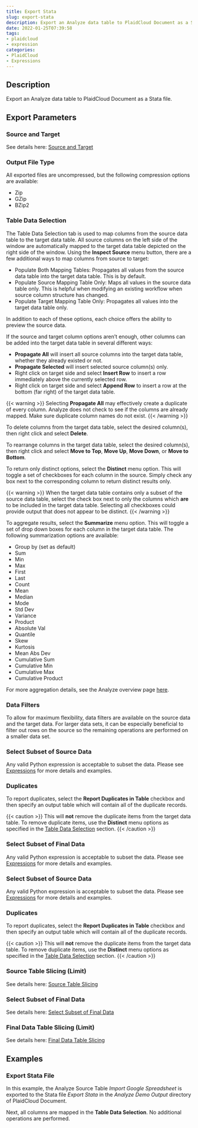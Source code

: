 ```yaml
---
title: Export Stata
slug: export-stata
description: Export an Analyze data table to PlaidCloud Document as a Stata file
date: 2022-01-25T07:39:58
tags:
- plaidcloud
- expression
categories:
- PlaidCloud
- Expressions
---
```



## Description


Export an Analyze data table to PlaidCloud Document as a Stata file.



## Export Parameters


### Source and Target


See details here: [Source and Target](https://plaidcloud.com/docs/plaidcloud/workflows/transforms/common_features#source-and-target)



### Output File Type


All exported files are uncompressed, but the following compression options are available:


* Zip
* GZip
* BZip2


### Table Data Selection


The Table Data Selection tab is used to map columns from the source data table to the target data table. All source columns on the left side of the window are automatically mapped to the target data table depicted on the right side of the window. Using the **Inspect Source** menu button, there are a few additional ways to map columns from source to target:


* Populate Both Mapping Tables: Propagates all values from the source data table into the target data table. This is by default.
* Populate Source Mapping Table Only: Maps all values in the source data table only. This is helpful when modifying an existing workflow when source column structure has changed.
* Populate Target Mapping Table Only: Propagates all values into the target data table only.

In addition to each of these options, each choice offers the ability to preview the source data.


If the source and target column options aren’t enough, other columns can be added into the target data table in several different ways:


* **Propagate All** will insert all source columns into the target data table, whether they already existed or not.
* **Propagate Selected** will insert selected source column(s) only.
* Right click on target side and select **Insert Row** to insert a row immediately above the currently selected row.
* Right click on target side and select **Append Row** to insert a row at the bottom (far right) of the target data table.


{{< warning >}}
Selecting **Propagate All** may effectively create a duplicate of every column. Analyze does not check to see if the columns are already mapped. Make sure duplicate column names do not exist.
{{< /warning >}}




To delete columns from the target data table, select the desired column(s), then right click and select **Delete**.



To rearrange columns in the target data table, select the desired column(s), then right click and select **Move to Top**, **Move Up**, **Move Down**, or **Move to Bottom**.



To return only distinct options, select the **Distinct** menu option. This will toggle a set of checkboxes for each column in the source. Simply check any box next to the corresponding column to return distinct results only.


{{< warning >}}
When the target data table contains only a subset of the source data table, select the check box next to only the columns which **are** to be included in the target data table. Selecting all checkboxes could provide output that does not appear to be distinct.
{{< /warning >}}




To aggregate results, select the **Summarize** menu option. This will toggle a set of drop down boxes for each column in the target data table. The following summarization options are available:


* Group by (set as default)
* Sum
* Min
* Max
* First
* Last
* Count
* Mean
* Median
* Mode
* Std Dev
* Variance
* Product
* Absolute Val
* Quantile
* Skew
* Kurtosis
* Mean Abs Dev
* Cumulative Sum
* Cumulative Min
* Cumulative Max
* Cumulative Product


For more aggregation details, see the Analyze overview page [here](/docs/analyze/#aggregation).



### Data Filters


To allow for maximum flexibility, data filters are available on the source data and the target data. For larger data sets, it can be especially beneficial to filter out rows on the source so the remaining operations are performed on a smaller data set.



### Select Subset of Source Data


Any valid Python expression is acceptable to subset the data. Please see [Expressions](https://plaidcloud.com/docs/plaidcloud/workflows/index#expressions) for more details and examples.



### Duplicates


To report duplicates, select the **Report Duplicates in Table** checkbox and then specify an output table which will contain all of the duplicate records.


{{< caution >}}
This will **not** remove the duplicate items from the target data table. To remove duplicate items, use the **Distinct** menu options as specified in the [Table Data Selection](../transforms/common\_features#table-data-selection) section.
{{< /caution >}}


### Select Subset of Final Data


Any valid Python expression is acceptable to subset the data. Please see [Expressions](https://plaidcloud.com/docs/plaidcloud/workflows/index#expressions) for more details and examples.






### Select Subset of Source Data


Any valid Python expression is acceptable to subset the data. Please see [Expressions](https://plaidcloud.com/docs/plaidcloud/workflows/index#expressions) for more details and examples.



### Duplicates


To report duplicates, select the **Report Duplicates in Table** checkbox and then specify an output table which will contain all of the duplicate records.

{{< caution >}}
This will **not** remove the duplicate items from the target data table. To remove duplicate items, use the **Distinct** menu options as specified in the [Table Data Selection](../transforms/common\_features#table-data-selection) section.
{{< /caution >}}




### Source Table Slicing (Limit)


See details here: [Source Table Slicing](https://plaidcloud.com/docs/plaidcloud/workflows/transforms/common_features#source-table-slicing-limit)



### Select Subset of Final Data


See details here: [Select Subset of Final Data](https://plaidcloud.com/docs/plaidcloud/workflows/transforms/common_features#select-subset-of-final-data)



### Final Data Table Slicing (Limit)


See details here: [Final Data Table Slicing](https://plaidcloud.com/docs/plaidcloud/workflows/transforms/common_features#final-data-table-slicing-limit)







## Examples


### Export Stata File


In this example, the Analyze Source Table *Import Google Spreadsheet* is exported to the Stata file *Export Stata* in the *Analyze Demo Output* directory of PlaidCloud Document.



Next, all columns are mapped in the **Table Data Selection**. No additional operations are performed.






